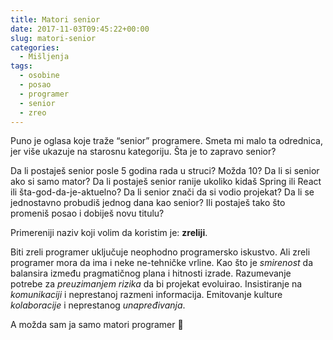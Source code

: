 ```yaml
---
title: Matori senior
date: 2017-11-03T09:45:22+00:00
slug: matori-senior
categories:
  - Mišljenja
tags:
  - osobine
  - posao
  - programer
  - senior
  - zreo
---
```


Puno je oglasa koje traže “senior” programere. Smeta mi malo ta odrednica, jer više ukazuje na starosnu kategoriju. Šta je to zapravo senior?

Da li postaješ senior posle 5 godina rada u struci? Možda 10? Da li si senior ako si samo mator? Da li postaješ senior ranije ukoliko kidaš Spring ili React ili šta-god-da-je-aktuelno? Da li senior znači da si vodio projekat? Da li se jednostavno probudiš jednog dana kao senior? Ili postaješ tako što promeniš posao i dobiješ novu titulu?

Primereniji naziv koji volim da koristim je: **zreliji**.

Biti zreli programer uključuje neophodno programersko iskustvo. Ali zreli programer mora da ima i neke ne-tehničke vrline. Kao što je _smirenost_ da balansira između pragmatičnog plana i hitnosti izrade. Razumevanje potrebe za _preuzimanjem rizika_ da bi projekat evoluirao. Insistiranje na _komunikaciji_ i neprestanoj razmeni informacija. Emitovanje kulture _kolaboracije_ i neprestanog _unapređivanja_.

A možda sam ja samo matori programer 🙂